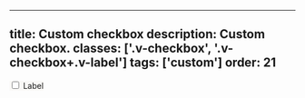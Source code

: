 <!--
 *              Copyright (c) 2025 Visa, Inc.
 *
 * Licensed under the Apache License, Version 2.0 (the "License");
 * you may not use this file except in compliance with the License.
 * You may obtain a copy of the License at
 *
 *         http://www.apache.org/licenses/LICENSE-2.0
 *
 * Unless required by applicable law or agreed to in writing, software
 * distributed under the License is distributed on an "AS IS" BASIS,
 * WITHOUT WARRANTIES OR CONDITIONS OF ANY KIND, either express or implied.
 * See the License for the specific language governing permissions and
 * limitations under the License.
 *
 -->
---
title: Custom checkbox
description: Custom checkbox.
classes: ['.v-checkbox', '.v-checkbox+.v-label']
tags: ['custom']
order: 21
---

<style>
  .my-checkbox { --v-checkbox-border-radius: 1px; --v-checkbox-hover-glow-color: transparent; --v-checkbox-focus-glow-color: transparent; --v-checkbox-active-glow-color: transparent; --v-checkbox-glow-offset: 2px; --v-checkbox-outline-radius: 1px; --v-checkbox-color: #928b80; --v-checkbox-hover-color: #615d56; --v-checkbox-focus-color: #615d56; --v-checkbox-active-color: #4e4d49; } .v-label:has(.my-checkbox) { background-color: #f9f8f6; border-radius: 1px; } .v-label:has(.my-checkbox:hover), .v-label:has(.my-checkbox:focus-visible) { background-color: #f4f2ed; } .v-label:has(.my-checkbox:active) { background-color: #edeae3; }
</style>
<label class="v-label v-typography-label-large v-flex v-gap-6 v-p-6" for="checkbox-custom">
  <input class="v-checkbox my-checkbox" id="checkbox-custom" type="checkbox"/>
  Label
</label>
